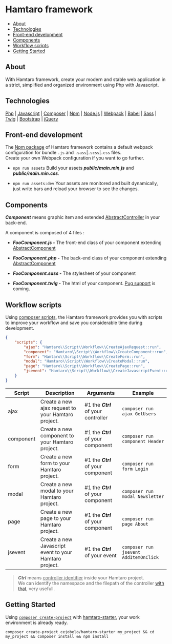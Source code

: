 # Hamtaro framework

- [About](#about)
- [Technologies](#technologies)
- [Front-end development](#front-end-development)
- [Components](#components)
- [Workflow scripts](#workflow-scripts)
- [Getting Started](#getting-started)

## About

With Hamtaro framework, create your modern and stable web application in a strict, simplified and organized environment using Php with Javascript.

## Technologies

[Php](https://www.php.net) | [Javascript](https://developer.mozilla.org/en/docs/Web/JavaScript)
| [Composer](https://getcomposer.org) | [Npm](https://www.npmjs.com) | [Node.js](https://nodejs.org)
| [Webpack](https://webpack.js.org) | [Babel](https://babeljs.io) | [Sass](https://sass-lang.com)
| [Twig](https://twig.symfony.com) | [Bootstrap](https://getbootstrap.com) | [jQuery](https://jquery.com)

## Front-end development

The [Npm package](https://www.npmjs.com/package/hamtaro.js) of Hamtaro framework contains a default webpack configuration
for bundle `.js` and `.sass`|`.scss`|`.css` files.
<br>Create your own Webpack configuration if you want to go further.

- `npm run assets` Build your assets ***public/main.min.js*** and ***public/main.min.css***.

- `npm run assets:dev` Your assets are monitored and built dynamically, just write bars and reload your browser to see the changes.

## Components

***Component*** means graphic item and extended [AbstractController](https://github.com/cejobelo/hamtaro/blob/33047d5bdd854db1773186279e5fd3711e145d58/src/Controller/AbstractController.php)
in your back-end.

A component is composed of 4 files :

- ***FooComponent.js -*** The front-end class of your component extending [AbstractComponent](https://github.com/cejobelo/hamtaro.js/blob/9b2183d12f7df2a51c45aa8614a74e097a71c82d/src/Abstract/AbstractComponent.js)

- ***FooComponent.php -*** The back-end class of your component extending [AbstractComponent](https://github.com/cejobelo/hamtaro/blob/fabe1b632ada57adf5440f18f437db7806fd6b70/src/Controller/Component/AbstractComponent.php)

- ***FooComponent.sass -*** The stylesheet of your component

- ***FooComponent.twig -*** The html of your component. [Pug support](https://phug-lang.com) is coming.

## Workflow scripts

Using [composer scripts](https://getcomposer.org/doc/articles/scripts.md), the Hamtaro framework provides you with
scripts to improve your workflow and save you considerable time during development.

```json
{
    "scripts": {
        "ajax": "Hamtaro\\Script\\Workflow\\CreateAjaxRequest::run",
        "component": "Hamtaro\\Script\\Workflow\\CreateComponent::run",
        "form": "Hamtaro\\Script\\Workflow\\CreateForm::run",
        "modal": "Hamtaro\\Script\\Workflow\\CreateModal::run",
        "page": "Hamtaro\\Script\\Workflow\\CreatePage::run",
        "jsevent": "Hamtaro\\Script\\Workflow\\CreateJavascriptEvent::run"
    }
}
```

| Script    | Description                                            | Arguments                            | Example                               |
|-----------|--------------------------------------------------------|--------------------------------------|---------------------------------------|
| ajax      | Create a new ajax request to your Hamtaro project.     | #1 the ***Ctrl*** of your controller | `composer run ajax GetUsers`          |
| component | Create a new component to your Hamtaro project.        | #1 the ***Ctrl*** of your component  | `composer run component Header`       |
| form      | Create a new form to your Hamtaro project.             | #1 the ***Ctrl*** of your component  | `composer run form Login`             |
| modal     | Create a new modal to your Hamtaro project.            | #1 the ***Ctrl*** of your component  | `composer run modal Newsletter`       |
| page      | Create a new page to your Hamtaro project.             | #1 the ***Ctrl*** of your component  | `composer run page About`             |
| jsevent   | Create a new Javascript event to your Hamtaro project. | #1 the ***Ctrl*** of your event      | `composer run jsevent AddItemOnClick` |

> ***Ctrl*** means <ins>controller identifier</ins> inside your Hamtaro project.<br>We can identify the namespace and
> the filepath of the controller [with that](https://www.youtube.com/watch?v=cTGQrA5HHIU), very usefull.

## Getting Started

Using [`composer create-project`](https://getcomposer.org/doc/03-cli.md#create-project) with
[hamtaro-starter](https://github.com/cejobelo/hamtaro-starter), your work environment is already ready.

```shell
composer create-project cejobelo/hamtaro-starter my_project && cd my_project && composer install && npm install
```